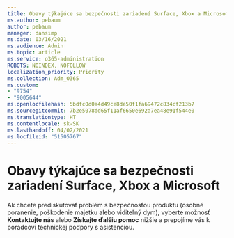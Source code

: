 ```yaml
---
title: Obavy týkajúce sa bezpečnosti zariadení Surface, Xbox a Microsoft
ms.author: pebaum
author: pebaum
manager: dansimp
ms.date: 03/16/2021
ms.audience: Admin
ms.topic: article
ms.service: o365-administration
ROBOTS: NOINDEX, NOFOLLOW
localization_priority: Priority
ms.collection: Adm_O365
ms.custom:
- "9754"
- "9005644"
ms.openlocfilehash: 5bdfc0d0a4d49ce8de50f1fa69472c834cf213b7
ms.sourcegitcommit: 7b2e5078dd65f11af6650e692a7ea48e91f544e0
ms.translationtype: HT
ms.contentlocale: sk-SK
ms.lasthandoff: 04/02/2021
ms.locfileid: "51505767"
---
```

# <a name="surface-xbox-and-microsoft-devices-safety-concerns"></a>Obavy týkajúce sa bezpečnosti zariadení Surface, Xbox a Microsoft

Ak chcete prediskutovať problém s bezpečnosťou produktu (osobné poranenie, poškodenie majetku alebo viditeľný dym), vyberte možnosť **Kontaktujte nás** alebo **Získajte ďalšiu pomoc** nižšie a prepojíme vás k poradcovi technickej podpory s asistenciou.